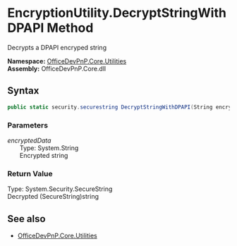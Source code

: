 # EncryptionUtility.DecryptStringWithDPAPI Method  
Decrypts a DPAPI encryped string  

**Namespace:** [OfficeDevPnP.Core.Utilities](OfficeDevPnP.Core.Utilities.md)  
**Assembly:** OfficeDevPnP.Core.dll  
## Syntax
```C#
public static security.securestring DecryptStringWithDPAPI(String encryptedData)
```
### Parameters
*encryptedData*  
&emsp;&emsp;Type: System.String  
&emsp;&emsp;Encrypted string  
  
### Return Value
Type: System.Security.SecureString  
Decrypted (SecureString)string

## See also
- [OfficeDevPnP.Core.Utilities](OfficeDevPnP.Core.Utilities.md)
